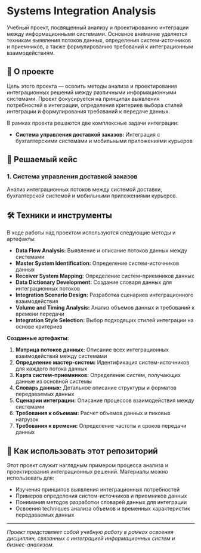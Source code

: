 # Systems Integration Analysis

Учебный проект, посвященный анализу и проектированию интеграции между информационными системами. Основное внимание уделяется техникам выявления потоков данных, определения систем-источников и приемников, а также формулированию требований к интеграционным взаимодействиям.

## 📖 О проекте

Цель этого проекта — освоить методы анализа и проектирования интеграционных решений между различными информационными системами. Проект фокусируется на принципах выявления потребностей в интеграции, определения критериев выбора стилей интеграции и формулирования требований к передаче данных.

В рамках проекта решаются две комплексные задачи интеграции:
*   **Система управления доставкой заказов:** Интеграция с бухгалтерскими системами и мобильными приложениями курьеров 

## 🧩 Решаемый кейс

### 1. Система управления доставкой заказов
Анализ интеграционных потоков между системой доставки, бухгалтерской системой и мобильными приложениями курьеров.

## 🛠️ Техники и инструменты

В ходе работы над проектом используются следующие методы и артефакты:

*   **Data Flow Analysis:** Выявление и описание потоков данных между системами
*   **Master System Identification:** Определение систем-источников данных
*   **Receiver System Mapping:** Определение систем-приемников данных
*   **Data Dictionary Development:** Создание словаря данных для интеграционных потоков
*   **Integration Scenario Design:** Разработка сценариев интеграционного взаимодействия
*   **Volume and Timing Analysis:** Анализ объемов данных и требований к времени передачи
*   **Integration Style Selection:** Выбор подходящих стилей интеграции на основе критериев


**Созданные артефакты:**
1.  **Матрица потоков данных:** Описание всех интеграционных взаимодействий между системами
2.  **Определение мастер-систем:** Идентификация систем-источников для каждого потока данных
3.  **Карта систем-приемников:** Определение систем, получающих данные из основной системы
4.  **Словарь данных:** Детальное описание структуры и форматов передаваемых данных
5.  **Сценарии интеграции:** Описание процессов взаимодействия между системами
6.  **Требования к объемам:** Расчет объемов данных и пиковых нагрузок
7.  **Требования к времени:** Определение частоты и сроков передачи данных

## 🚀 Как использовать этот репозиторий

Этот проект служит наглядным примером процесса анализа и проектирования интеграционных решений. Материалы можно использовать для:
*   Изучения принципов выявления интеграционных потребностей
*   Примеров определения систем-источников и приемников данных
*   Понимания методов разработки словарей данных для интеграции
*   Освоения techniques анализа объемов и временных характеристик передаваемых данных

---
*Проект представляет собой учебную работу в рамках освоения дисциплин, связанных с интеграцией информационных систем и бизнес-анализом.*

